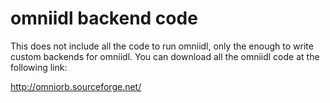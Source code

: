 # omniidl backend code

This does not include all the code to run omniidl, only the 
enough to write custom backends for omniidl. You can download
all the omniidl code at the following link:

http://omniorb.sourceforge.net/
